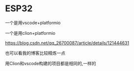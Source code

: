 # ESP32
一个是用vscode+platformio

一个是用clion+platformio

https://blog.csdn.net/qq_26700087/article/details/121444631

也可以看我的博客比较精炼一点

用Clion和vscode构建的项目都是相同的,一样的

